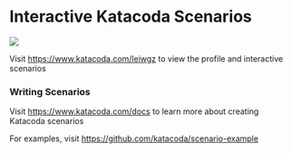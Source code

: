 # Interactive Katacoda Scenarios

[![](http://shields.katacoda.com/katacoda/leiwgz/count.svg)](https://www.katacoda.com/leiwgz "Get your profile on Katacoda.com")

Visit https://www.katacoda.com/leiwgz to view the profile and interactive scenarios

### Writing Scenarios
Visit https://www.katacoda.com/docs to learn more about creating Katacoda scenarios

For examples, visit https://github.com/katacoda/scenario-example
